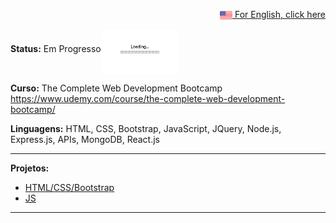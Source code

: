 <p align="right"><a href="README.md"><img src="img/us-flag.png" height="20" align="center"> For English, click here </a></p>

**Status:** Em Progresso<img src="img/loading.gif" height="70" align="middle"></img>

**Curso:** The Complete Web Development Bootcamp https://www.udemy.com/course/the-complete-web-development-bootcamp/

**Linguagens:** HTML, CSS, Bootstrap, JavaScript, JQuery, Node.js, Express.js, APIs, MongoDB, React.js

------------------------------------------------------------------------------------------------------------------------------------------------------- 

**Projetos:** 
- <a href="HTML_CSS.md">HTML/CSS/Bootstrap</a>
- <a href="JS.md">JS</a>
------------------------------------------------------------------------------------------------------------------------------------------------------- 
 

 



 



